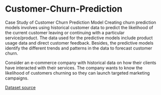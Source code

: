 # Customer-Churn-Prediction
Case Study of Customer Churn Prediction Model
Creating churn prediction models involves using historical customer data to predict the likelihood of the current customer leaving or continuing with a particular service/product. The data used for the predictive models include product usage data and direct customer feedback. Besides, the predictive models identify the different trends and patterns in the data to forecast customer churn.

Consider an e-commerce company with historical data on how their clients have interacted with their services. The company wants to know the likelihood of customers churning so they can launch targeted marketing campaigns.

[Dataset source](https://www.kaggle.com/datasets/ankitverma2010/ecommerce-customer-churn-analysis-and-prediction/data)
